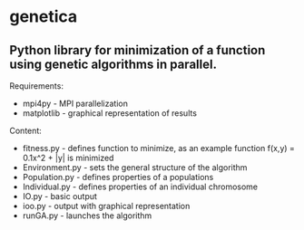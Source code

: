 genetica 
====
Python library for minimization of a function using genetic algorithms in parallel.
---

Requirements:
* mpi4py - MPI parallelization
* matplotlib - graphical representation of results

Content:
* fitness.py - defines function to minimize, as an example function f(x,y) = 0.1x^2 + |y| is minimized
* Environment.py - sets the general structure of the algorithm
* Population.py - defines properties of a populations
* Individual.py - defines properties of an individual chromosome
* IO.py - basic output
* ioo.py - output with graphical representation
* runGA.py - launches the algorithm
